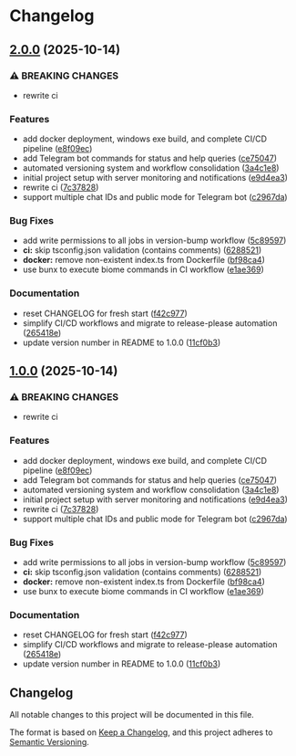 # Changelog

## [2.0.0](https://github.com/JoShMiQueL/nw-status/compare/nw-status-v1.0.0...nw-status-v2.0.0) (2025-10-14)


### ⚠ BREAKING CHANGES

* rewrite ci

### Features

* add docker deployment, windows exe build, and complete CI/CD pipeline ([e8f09ec](https://github.com/JoShMiQueL/nw-status/commit/e8f09ec88bb545450ff6fba9697e50d0e1c520bb))
* add Telegram bot commands for status and help queries ([ce75047](https://github.com/JoShMiQueL/nw-status/commit/ce75047295aca088ae821b6e73ef9ac354b60255))
* automated versioning system and workflow consolidation ([3a4c1e8](https://github.com/JoShMiQueL/nw-status/commit/3a4c1e8fc0bea29358961b07a0b359f34d57b0e9))
* initial project setup with server monitoring and notifications ([e9d4ea3](https://github.com/JoShMiQueL/nw-status/commit/e9d4ea3dd26c271476f9e5706d780e003e16f9c2))
* rewrite ci ([7c37828](https://github.com/JoShMiQueL/nw-status/commit/7c37828501b10ea42c570f8aee0375f71bb094f3))
* support multiple chat IDs and public mode for Telegram bot ([c2967da](https://github.com/JoShMiQueL/nw-status/commit/c2967daa2066526104eee471dfd1e54196adacc6))


### Bug Fixes

* add write permissions to all jobs in version-bump workflow ([5c89597](https://github.com/JoShMiQueL/nw-status/commit/5c8959733d114eea6511bfe29ab692cfd76d03f6))
* **ci:** skip tsconfig.json validation (contains comments) ([6288521](https://github.com/JoShMiQueL/nw-status/commit/62885212edb1d380c2ad2d10564ae2be29f7bf70))
* **docker:** remove non-existent index.ts from Dockerfile ([bf98ca4](https://github.com/JoShMiQueL/nw-status/commit/bf98ca491a4cadf09816fb6237ca42dc3c4b83f7))
* use bunx to execute biome commands in CI workflow ([e1ae369](https://github.com/JoShMiQueL/nw-status/commit/e1ae369eecd45d9d51b72320943e697e5ac7f1ce))


### Documentation

* reset CHANGELOG for fresh start ([f42c977](https://github.com/JoShMiQueL/nw-status/commit/f42c97731913450f23ff046b6561411a7c753d8a))
* simplify CI/CD workflows and migrate to release-please automation ([265418e](https://github.com/JoShMiQueL/nw-status/commit/265418e677b1630540500567f5aa76aa9b93f90b))
* update version number in README to 1.0.0 ([11cf0b3](https://github.com/JoShMiQueL/nw-status/commit/11cf0b3db05341da0bc87d80ae4d2bea70ff961f))

## [1.0.0](https://github.com/JoShMiQueL/nw-status/compare/nw-status-v0.1.0...nw-status-v1.0.0) (2025-10-14)


### ⚠ BREAKING CHANGES

* rewrite ci

### Features

* add docker deployment, windows exe build, and complete CI/CD pipeline ([e8f09ec](https://github.com/JoShMiQueL/nw-status/commit/e8f09ec88bb545450ff6fba9697e50d0e1c520bb))
* add Telegram bot commands for status and help queries ([ce75047](https://github.com/JoShMiQueL/nw-status/commit/ce75047295aca088ae821b6e73ef9ac354b60255))
* automated versioning system and workflow consolidation ([3a4c1e8](https://github.com/JoShMiQueL/nw-status/commit/3a4c1e8fc0bea29358961b07a0b359f34d57b0e9))
* initial project setup with server monitoring and notifications ([e9d4ea3](https://github.com/JoShMiQueL/nw-status/commit/e9d4ea3dd26c271476f9e5706d780e003e16f9c2))
* rewrite ci ([7c37828](https://github.com/JoShMiQueL/nw-status/commit/7c37828501b10ea42c570f8aee0375f71bb094f3))
* support multiple chat IDs and public mode for Telegram bot ([c2967da](https://github.com/JoShMiQueL/nw-status/commit/c2967daa2066526104eee471dfd1e54196adacc6))


### Bug Fixes

* add write permissions to all jobs in version-bump workflow ([5c89597](https://github.com/JoShMiQueL/nw-status/commit/5c8959733d114eea6511bfe29ab692cfd76d03f6))
* **ci:** skip tsconfig.json validation (contains comments) ([6288521](https://github.com/JoShMiQueL/nw-status/commit/62885212edb1d380c2ad2d10564ae2be29f7bf70))
* **docker:** remove non-existent index.ts from Dockerfile ([bf98ca4](https://github.com/JoShMiQueL/nw-status/commit/bf98ca491a4cadf09816fb6237ca42dc3c4b83f7))
* use bunx to execute biome commands in CI workflow ([e1ae369](https://github.com/JoShMiQueL/nw-status/commit/e1ae369eecd45d9d51b72320943e697e5ac7f1ce))


### Documentation

* reset CHANGELOG for fresh start ([f42c977](https://github.com/JoShMiQueL/nw-status/commit/f42c97731913450f23ff046b6561411a7c753d8a))
* simplify CI/CD workflows and migrate to release-please automation ([265418e](https://github.com/JoShMiQueL/nw-status/commit/265418e677b1630540500567f5aa76aa9b93f90b))
* update version number in README to 1.0.0 ([11cf0b3](https://github.com/JoShMiQueL/nw-status/commit/11cf0b3db05341da0bc87d80ae4d2bea70ff961f))

## Changelog

All notable changes to this project will be documented in this file.

The format is based on [Keep a Changelog](https://keepachangelog.com/en/1.0.0/),
and this project adheres to [Semantic Versioning](https://semver.org/spec/v2.0.0.html).
